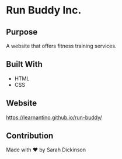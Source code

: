 # Run Buddy Inc.

## Purpose
A website that offers fitness training services.

## Built With
* HTML
* CSS

## Website
https://learnantino.github.io/run-buddy/

## Contribution
Made with ❤️ by Sarah Dickinson
